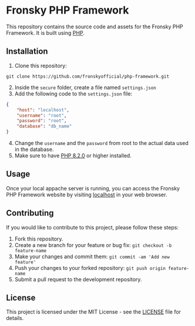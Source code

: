 # Fronsky PHP Framework

This repository contains the source code and assets for the Fronsky PHP Framework. It is built using [PHP](https://www.php.net/manual/en/getting-started.php).

## Installation

1. Clone this repository:
```shell
git clone https://github.com/fronskyofficial/php-framework.git
```
2. Inside the `secure` folder, create a file named `settings.json`
3. Add the following code to the `settings.json` file:

```json
{
    "host": "localhost",
    "username": "root",
    "password": "root",
    "database": "db_name"
}
```

4. Change the `username` and the `password` from root to the actual data used in the database.
5. Make sure to have [PHP 8.2.0](https://www.php.net/releases/8.2/en.php) or higher installed.

## Usage

Once your local appache server is running, you can access the Fronsky PHP Framework website by visiting [localhost](http://localhost) in your web browser.

## Contributing

If you would like to contribute to this project, please follow these steps:

1. Fork this repository.
2. Create a new branch for your feature or bug fix: `git checkout -b feature-name`
3. Make your changes and commit them: `git commit -am 'Add new feature'`
4. Push your changes to your forked repository: `git push origin feature-name`
5. Submit a pull request to the development repository.

## License

This project is licensed under the MIT License - see the [LICENSE](LICENSE) file for details.
